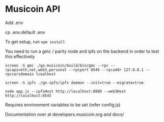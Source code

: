 Musicoin API
===============
Add .env

cp .env.default .env

To get setup, run `npm install`

You need to run a gmc / parity node and ipfs on the backend in order to test this effectively

```
screen -S gmc ./go-musicoin/build/bin/gmc --rpc --rpcapi=eth,net,web3,personal --rpcport 8545 --rpcaddr 127.0.0.1 --rpccorsdomain lcoalhost
```

```
screen -S ipfs ./go-ipfs/ipfs daemon --init=true --migrate=true
```

`node app.js --ipfsHost http://localhost:8080 --web3Host http://localhost:8545`

Requires environment variables to be set (refer config.js)

Documentation over at developers.musicoin.org and docs/
